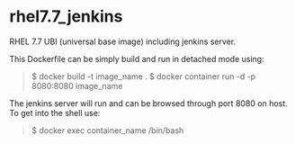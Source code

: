 # rhel7.7_jenkins
RHEL 7.7 UBI (universal base image) including jenkins server.

This Dockerfile can be simply build and run in detached mode using:
> $ docker build -t image_name .
> $ docker container run -d -p 8080:8080 image_name

The jenkins server will run and can be browsed through port 8080 on host.
To get into the shell use:
> $ docker exec container_name /bin/bash
